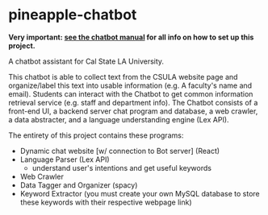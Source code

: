 # pineapple-chatbot
**Very important: [see the chatbot manual](https://github.com/juan-aquino/pineapple-chatbot-manual) for all info on how to set up this project.**

A chatbot assistant for Cal State LA University.

This chatbot is able to collect text from the CSULA website page and organize/label this text into usable information (e.g. A faculty's name and email). Students can interact with the Chatbot to get common information retrieval service (e.g. staff and department info). The Chatbot consists of a front-end UI, a backend server chat program and database, a web crawler, a data abstracter, and a language understanding engine (Lex API).

The entirety of this project contains these programs:
- Dynamic chat website [w/ connection to Bot server] (React)
- Language Parser (Lex API)
  - understand user's intentions and get useful keywords
- Web Crawler
- Data Tagger and Organizer (spacy)
- Keyword Extractor (you must create your own MySQL database to store these keywords with their respective webpage link)

